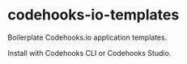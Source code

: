 # codehooks-io-templates

Boilerplate Codehooks.io application templates.

Install with Codehooks CLI or Codehooks Studio.
